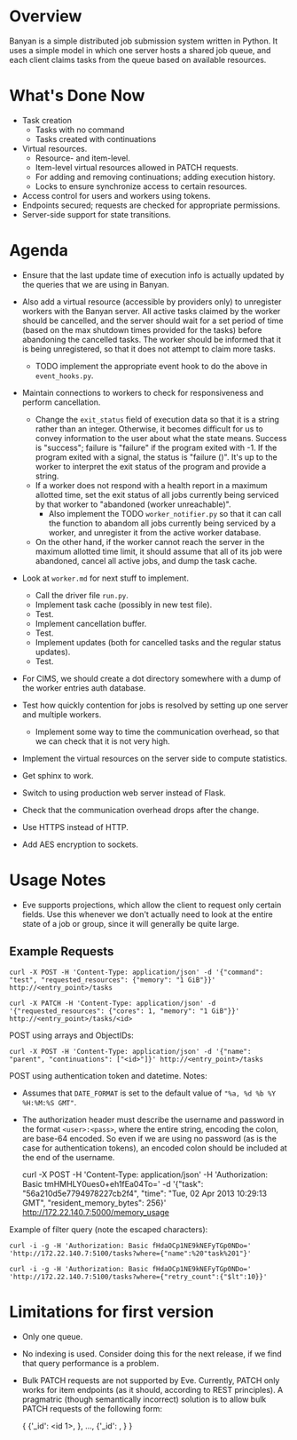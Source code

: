# Overview

Banyan is a simple distributed job submission system written in Python. It uses
a simple model in which one server hosts a shared job queue, and each client
claims tasks from the queue based on available resources.

# What's Done Now

- Task creation
  - Tasks with no command
  - Tasks created with continuations
- Virtual resources.
  - Resource- and item-level.
  - Item-level virtual resources allowed in PATCH requests.
  - For adding and removing continuations; adding execution history.
  - Locks to ensure synchronize access to certain resources.
- Access control for users and workers using tokens.
- Endpoints secured; requests are checked for appropriate permissions.
- Server-side support for state transitions.

# Agenda

- Ensure that the last update time of execution info is actually updated by the queries that we are
  using in Banyan.
- Also add a virtual resource (accessible by providers only) to unregister workers with the Banyan
  server. All active tasks claimed by the worker should be cancelled, and the server should wait for
  a set period of time (based on the max shutdown times provided for the tasks) before abandoning
  the cancelled tasks. The worker should be informed that it is being unregistered, so that it does
  not attempt to claim more tasks.
  - TODO implement the appropriate event hook to do the above in `event_hooks.py`.

- Maintain connections to workers to check for responsiveness and perform cancellation.
  - Change the `exit_status` field of execution data so that it is a string rather than an integer.
    Otherwise, it becomes difficult for us to convey information to the user about what the state
    means. Success is "success"; failure is "failure" if the program exited with -1. If the program
    exited with a signal, the status is "failure (<signal>)". It's up to the worker to interpret the
    exit status of the program and provide a string.
  - If a worker does not respond with a health report in a maximum allotted time, set the exit
    status of all jobs currently being serviced by that worker to "abandoned (worker unreachable)".
    - Also implement the TODO `worker_notifier.py` so that it can call the function to abandom all
      jobs currently being serviced by a worker, and unregister it from the active worker database.
  - On the other hand, if the worker cannot reach the server in the maximum allotted time limit, it
    should assume that all of its job were abandoned, cancel all active jobs, and dump the task
    cache.

- Look at `worker.md` for next stuff to implement.
  - Call the driver file `run.py`.
  - Implement task cache (possibly in new test file).
  - Test.
  - Implement cancellation buffer.
  - Test.
  - Implement updates (both for cancelled tasks and the regular status updates).
  - Test.

- For CIMS, we should create a dot directory somewhere with a dump of the worker entries auth
  database.
- Test how quickly contention for jobs is resolved by setting up one server and
  multiple workers.
  - Implement some way to time the communication overhead, so that we can check that it is not very
    high.

- Implement the virtual resources on the server side to compute statistics.
- Get sphinx to work.

- Switch to using production web server instead of Flask.
- Check that the communication overhead drops after the change.

- Use HTTPS instead of HTTP.
- Add AES encryption to sockets.

# Usage Notes

- Eve supports projections, which allow the client to request only certain
  fields. Use this whenever we don't actually need to look at the entire state
  of a job or group, since it will generally be quite large.

## Example Requests

	curl -X POST -H 'Content-Type: application/json' -d '{"command": "test", "requested_resources": {"memory": "1 GiB"}}' http://<entry_point>/tasks
	
	curl -X PATCH -H 'Content-Type: application/json' -d '{"requested_resources": {"cores": 1, "memory": "1 GiB"}}' http://<entry_point>/tasks/<id>

POST using arrays and ObjectIDs:

	curl -X POST -H 'Content-Type: application/json' -d '{"name": "parent", "continuations": ["<id>"]}' http://<entry_point>/tasks

POST using authentication token and datetime. Notes:
- Assumes that `DATE_FORMAT` is set to the default value of `"%a, %d %b %Y %H:%M:%S GMT"`.
- The authorization header must describe the username and password in the format `<user>:<pass>`,
where the entire string, encoding the colon, are base-64 encoded. So even if we are using no
password (as is the case for authentication tokens), an encoded colon should be included at the end
of the username.

	curl -X POST -H 'Content-Type: application/json' -H 'Authorization: Basic tmHMHLY0ues0+eh1fEa04To=' -d '{"task": "56a210d5e7794978227cb2f4", "time": "Tue, 02 Apr 2013 10:29:13 GMT", "resident_memory_bytes": 256}' http://172.22.140.7:5000/memory_usage

Example of filter query (note the escaped characters):

	curl -i -g -H 'Authorization: Basic fHdaOCp1NE9kNEFyTGp0NDo=' 'http://172.22.140.7:5100/tasks?where={"name":%20"task%201"}'

	curl -i -g -H 'Authorization: Basic fHdaOCp1NE9kNEFyTGp0NDo=' 'http://172.22.140.7:5100/tasks?where={"retry_count":{"$lt":10}}'

# Limitations for first version

- Only one queue.
- No indexing is used. Consider doing this for the next release, if we find
  that query performance is a problem.
- Bulk PATCH requests are not supported by Eve. Currently, PATCH only works for
  item endpoints (as it should, according to REST principles). A pragmatric
  (though semantically incorrect) solution is to allow bulk PATCH requests of
  the following form:

	{ {'_id': <id 1>, <updates>}, ...,  {'_id': <id n>, <updates>} }
